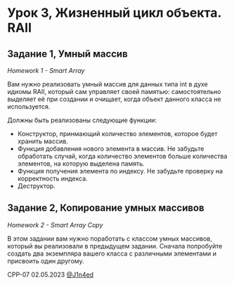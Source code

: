 # Урок 3, Жизненный цикл объекта. RAII
## Задание 1, Умный массив
*Homework 1 - Smart Array*

Вам нужно реализовать умный массив для данных типа int в духе идиомы RAII, который сам управляет своей памятью: самостоятельно выделяет её при создании и очищает, когда объект данного класса не используется.

Должны быть реализованы следующие функции:

- Конструктор, принмающий количество элементов, которое будет хранить массив.
- Функция добавления нового элемента в массив. Не забудьте обработать случай, когда количество элементов больше количества элементов, на которую выделена память.
- Функция получения элемента по индексу. Не забудьте проверку на корректность индекса.
- Деструктор.

## Задание 2, Копирование умных массивов
*Homework 2 - Smart Array Copy*

В этом задании вам нужно поработать с классом умных массивов, который вы реализовали в предыдущем задании. 
Сначала попробуйте создать два экземпляра вашего класса с различными элементами и присвоить один другому.

CPP-07
02.05.2023
[@J1n4ed](https://github.com/J1n4ed)